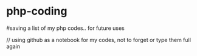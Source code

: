# php-coding
#saving a list of my php codes.. for future uses

// using github as a notebook for my codes, not to forget or type them full again
